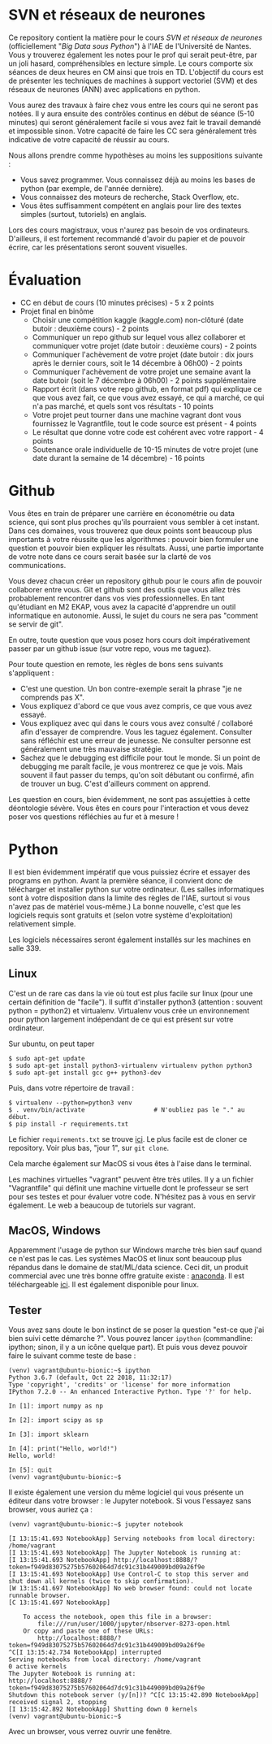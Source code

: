 # SVN et réseaux de neurones

Ce repository contient la matière pour le cours _SVN et réseaux de
neurones_ (officiellement "_Big Data sous Python_") à l'IAE de
l'Université de Nantes.  Vous y trouverez également
les notes pour le prof qui serait peut-être, par un joli hasard,
compréhensibles en lecture simple.  Le cours comporte six séances de
deux heures en CM ainsi que trois en TD.  L'objectif du cours est de
présenter les techniques de machines à support vectoriel (SVM) et des
réseaux de neurones (ANN) avec applications en python.

Vous aurez des travaux à faire chez vous entre les cours qui ne seront
pas notées.  Il y aura ensuite des contrôles continus en début de
séance (5-10 minutes) qui seront généralement facile si vous avez fait
le travail demandé et impossible sinon.  Votre capacité de faire les
CC sera généralement très indicative de votre capacité de réussir au
cours.

Nous allons prendre comme hypothèses au moins les suppositions suivante
:

* Vous savez programmer.  Vous connaissez déjà au moins les bases de python
  (par exemple, de l'année dernière).
* Vous connaissez des moteurs de recherche, Stack Overflow, etc.
* Vous êtes suffisamment compétent en anglais pour lire des textes
  simples (surtout, tutoriels) en anglais.

Lors des cours magistraux, vous n'aurez pas besoin de vos
ordinateurs.  D'ailleurs, il est fortement recommandé d'avoir du papier
et de pouvoir écrire, car les présentations seront souvent visuelles.

# Évaluation

* CC en début de cours (10 minutes précises) - 5 x 2 points
* Projet final en binôme
  * Choisir une compétition kaggle (kaggle.com) non-clôturé (date butoir : deuxième cours) - 2 points
  * Communiquer un repo github sur lequel vous allez collaborer et communiquer votre projet  (date butoir : deuxième cours) - 2 points
  * Communiquer l'achèvement de votre projet (date butoir : dix jours après le dernier cours, soit le 14 décembre à 06h00) - 2 points
  * Communiquer l'achèvement de votre projet une semaine avant la date butoir (soit le 7 décembre à 06h00) - 2 points supplémentaire
  * Rapport écrit (dans votre repo github, en format pdf) qui explique ce que vous avez fait, ce que vous avez essayé, ce qui a marché, ce qui n'a pas marché, et quels sont vos résultats - 10 points
  * Votre projet peut tourner dans une machine vagrant dont vous fournissez le Vagrantfile, tout le code source est présent - 4 points
  * Le résultat que donne votre code est cohérent avec votre rapport - 4 points
  * Soutenance orale individuelle de 10-15 minutes de votre projet (une date durant la semaine de 14 décembre) - 16 points

# Github

Vous êtes en train de préparer une carrière en économétrie ou data
science, qui sont plus proches qu'ils pourraient vous sembler à cet
instant.  Dans ces domaines, vous trouverez que deux points sont
beaucoup plus importants à votre réussite que les algorithmes :
pouvoir bien formuler une question et pouvoir bien expliquer les
résultats.  Aussi, une partie importante de votre note dans ce cours
serait basée sur la clarté de vos communications.

Vous devez chacun créer un repository github pour le cours afin de
pouvoir collaborer entre vous.  Git et github sont des outils que vous
allez très probablement rencontrer dans vos vies professionnelles.  En
tant qu'étudiant en M2 EKAP, vous avez la capacité d'apprendre un
outil informatique en autonomie.  Aussi, le sujet du cours ne sera pas
"comment se servir de git".

En outre, toute question que vous posez hors cours doit impérativement
passer par un github issue (sur votre repo, vous me taguez).

Pour toute question en remote, les règles de bons sens suivants s'appliquent :

* C'est une question.  Un bon contre-exemple serait la phrase "je ne comprends pas X".
* Vous expliquez d'abord ce que vous avez compris, ce que vous avez essayé.
* Vous expliquez avec qui dans le cours vous avez consulté / collaboré afin d'essayer de comprendre.  Vous les taguez également.  Consulter sans réfléchir est une erreur de jeunesse.  Ne consulter personne est généralement une très mauvaise stratégie.
* Sachez que le debugging est difficile pour tout le monde.  Si un point de debugging me paraît facile, je vous montrerez ce que je vois.  Mais souvent il faut passer du temps, qu'on soit débutant ou confirmé, afin de trouver un bug.  C'est d'ailleurs comment on apprend.

Les question en cours, bien évidemment, ne sont pas assujetties à
cette déontologie sévère.  Vous êtes en cours pour l'interaction et
vous devez poser vos questions réfléchies au fur et à mesure !


# Python

Il est bien évidemment impératif que vous puissiez écrire et essayer
des programs en python.  Avant la première séance, il convient donc de
télécharger et installer python sur votre ordinateur.  (Les salles
informatiques sont à votre disposition dans la limite des règles de
l'IAE, surtout si vous n'avez pas de matériel vous-même.)  La bonne
nouvelle, c'est que les logiciels requis sont gratuits et (selon votre
système d'exploitation) relativement simple.

Les logiciels nécessaires seront également installés sur les machines
en salle 339.


## Linux

C'est un de rare cas dans la vie où tout est plus facile sur linux
(pour une certain définition de "facile").  Il suffit d'installer
python3 (attention : souvent python = python2) et virtualenv.
Virtualenv vous crée un environnement pour python largement
indépendant de ce qui est présent sur votre ordinateur.

Sur ubuntu, on peut taper

    $ sudo apt-get update
	$ sudo apt-get install python3-virtualenv virtualenv python python3
	$ sudo apt-get install gcc g++ python3-dev

Puis, dans votre répertoire de travail :

    $ virtualenv --python=python3 venv
	$ . venv/bin/activate                   # N'oubliez pas le "." au début.
	$ pip install -r requirements.txt

Le fichier `requirements.txt` se trouve [ici](requirements.txt).  Le
plus facile est de cloner ce repository.  Voir plus bas, "jour 1", sur
`git clone`.

Cela marche également sur MacOS si vous êtes à l'aise dans le
terminal.

Les machines virtuelles "vagrant" peuvent être très utiles.  Il y a un
fichier "Vagrantfile" qui définit une machine virtuelle dont le
professeur se sert pour ses testes et pour évaluer votre code.
N'hésitez pas à vous en servir également.  Le web a beaucoup de
tutoriels sur vagrant.


## MacOS, Windows

Apparemment l'usage de python sur Windows marche très bien sauf quand
ce n'est pas le cas.  Les systèmes MacOS et linux sont beaucoup plus
répandus dans le domaine de stat/ML/data science.  Ceci dit, un
produit commercial avec une très bonne offre gratuite existe :
[anaconda](https://www.anaconda.com/).  Il est téléchargeable
[ici](https://www.anaconda.com/download/).  Il est également
disponible pour linux.


## Tester

Vous avez sans doute le bon instinct de se poser la question "est-ce
que j'ai bien suivi cette démarche ?".  Vous pouvez lancer `ipython`
(commandline: ipython; sinon, il y a un icône quelque part).  Et puis
vous devez pouvoir faire le suivant comme teste de base :

	(venv) vagrant@ubuntu-bionic:~$ ipython
	Python 3.6.7 (default, Oct 22 2018, 11:32:17)
	Type 'copyright', 'credits' or 'license' for more information
	IPython 7.2.0 -- An enhanced Interactive Python. Type '?' for help.

	In [1]: import numpy as np

	In [2]: import scipy as sp

	In [3]: import sklearn

	In [4]: print("Hello, world!")
	Hello, world!

	In [5]: quit
	(venv) vagrant@ubuntu-bionic:~$

Il existe également une version du même logiciel qui vous présente un
éditeur dans votre browser : le Jupyter notebook.  Si vous l'essayez
sans browser, vous auriez ça :

	(venv) vagrant@ubuntu-bionic:~$ jupyter notebook

	[I 13:15:41.693 NotebookApp] Serving notebooks from local directory: /home/vagrant
	[I 13:15:41.693 NotebookApp] The Jupyter Notebook is running at:
	[I 13:15:41.693 NotebookApp] http://localhost:8888/?token=f949d83075275b57602064d7dc91c31b449009bd09a26f9e
	[I 13:15:41.693 NotebookApp] Use Control-C to stop this server and shut down all kernels (twice to skip confirmation).
	[W 13:15:41.697 NotebookApp] No web browser found: could not locate runnable browser.
	[C 13:15:41.697 NotebookApp]

		To access the notebook, open this file in a browser:
			file:///run/user/1000/jupyter/nbserver-8273-open.html
		Or copy and paste one of these URLs:
			http://localhost:8888/?token=f949d83075275b57602064d7dc91c31b449009bd09a26f9e
	^C[I 13:15:42.734 NotebookApp] interrupted
	Serving notebooks from local directory: /home/vagrant
	0 active kernels
	The Jupyter Notebook is running at:
	http://localhost:8888/?token=f949d83075275b57602064d7dc91c31b449009bd09a26f9e
	Shutdown this notebook server (y/[n])? ^C[C 13:15:42.890 NotebookApp] received signal 2, stopping
	[I 13:15:42.892 NotebookApp] Shutting down 0 kernels
	(venv) vagrant@ubuntu-bionic:~$

Avec un browser, vous verrez ouvrir une fenêtre.
